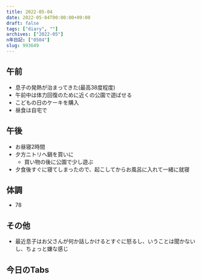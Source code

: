 ```yaml
---
title: 2022-05-04
date: 2022-05-04T00:00:00+09:00
draft: false
tags: ["diary", ""]
archives: ["2022-05"]
n年日記: ["0504"]
slug: 993649
---
```

## 午前
- 息子の発熱が治まってきた(最高38度程度)
- 午前中は体力回復のために近くの公園で遊ばせる
- こどもの日のケーキを購入
- 昼食は自宅で
## 午後
- お昼寝2時間
- 夕方ニトリへ鍋を買いに
  - 買い物の後に公園で少し遊ぶ
- 夕食後すぐに寝てしまったので、起こしてからお風呂に入れて一緒に就寝
## 体調
- 78
## その他
- 最近息子はお父さんが何か話しかけるとすぐに怒るし、いうことは聞かないし、ちょっと嫌な感じ
## 今日のTabs